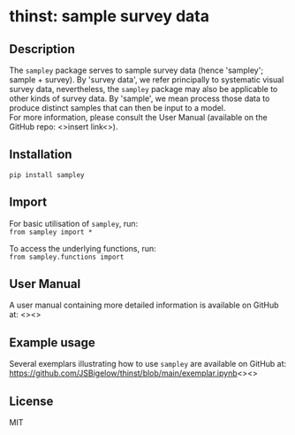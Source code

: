 # thinst: sample survey data

## Description
The ```sampley``` package serves to sample survey data (hence 'sampley'; sample + survey). By 'survey data', we refer 
principally to systematic visual survey data, nevertheless, the ```sampley``` package may also be applicable to other 
kinds of survey data. By 'sample', we mean process those data to produce distinct samples that can then be input to a 
model. 
<br>For more information, please consult the User Manual (available on the GitHub repo: <>insert link<>).

## Installation
```pip install sampley```

## Import
For basic utilisation of ```sampley```, run:
<br>```from sampley import *```

To access the underlying functions, run:
<br>```from sampley.functions import```

## User Manual
A user manual containing more detailed information is available on GitHub at:
<><>

## Example usage
Several exemplars illustrating how to use ```sampley``` are available on GitHub at: 
https://github.com/JSBigelow/thinst/blob/main/exemplar.ipynb<><>

## License
MIT
